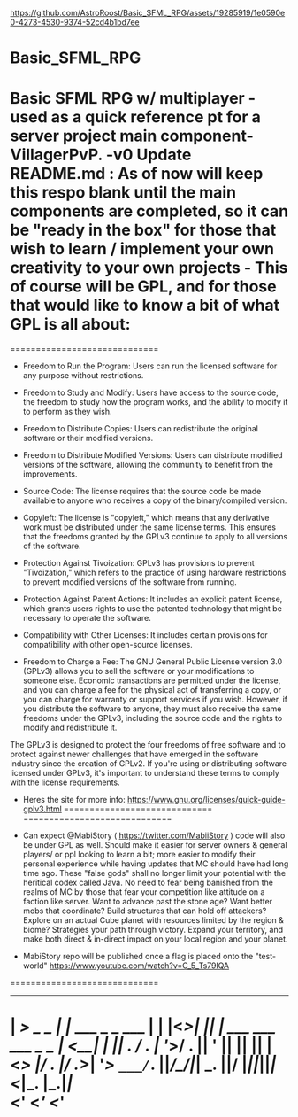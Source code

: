 https://github.com/AstroRoost/Basic_SFML_RPG/assets/19285919/1e0590e0-4273-4530-9374-52cd4b1bd7ee

# Basic_SFML_RPG
Basic SFML RPG w/ multiplayer - used as a quick reference pt for a server project main component- VillagerPvP.
-v0 Update README.md : As of now will keep this respo blank until the main components are completed, so it can be "ready in the box" for those that wish to learn / implement your own creativity to your own projects
        - This of course will be GPL, and for those that would like to know a bit of what GPL is all about:
  ============================= 
  =============================    
 - Freedom to Run the Program: Users can run the licensed software for any purpose without restrictions.

 - Freedom to Study and Modify: Users have access to the source code, the freedom to study how the program works, and the ability to modify it to perform as they wish.

 - Freedom to Distribute Copies: Users can redistribute the original software or their modified versions.

- Freedom to Distribute Modified Versions: Users can distribute modified versions of the software, allowing the community to benefit from the improvements.

- Source Code: The license requires that the source code be made available to anyone who receives a copy of the binary/compiled version.

- Copyleft: The license is "copyleft," which means that any derivative work must be distributed under the same license terms. This ensures that the freedoms granted by the GPLv3 continue to apply to all versions of the software.

- Protection Against Tivoization: GPLv3 has provisions to prevent "Tivoization," which refers to the practice of using hardware restrictions to prevent modified versions of the software from running.

- Protection Against Patent Actions: It includes an explicit patent license, which grants users rights to use the patented technology that might be necessary to operate the software.

- Compatibility with Other Licenses: It includes certain provisions for compatibility with other open-source licenses.

- Freedom to Charge a Fee: The GNU General Public License version 3.0 (GPLv3) allows you to sell the software or your modifications to someone else. Economic transactions are permitted under the license, and you can charge a fee for the physical act of transferring a copy, or you can charge for warranty or support services if you wish. However, if you distribute the software to anyone, they must also receive the same freedoms under the GPLv3, including the source code and the rights to modify and redistribute it.  

The GPLv3 is designed to protect the four freedoms of free software and to protect against newer challenges that have emerged in the software industry since the creation of GPLv2. If you're using or distributing software licensed under GPLv3, it's important to understand these terms to comply with the license requirements.

- Heres the site for more info: https://www.gnu.org/licenses/quick-guide-gplv3.html
 ============================= 
 =============================    

- Can expect @MabiStory ( https://twitter.com/MabiiStory ) code will also be under GPL as well. Should make it easier for server owners & general players/ or ppl looking to learn a bit; more easier to modify their personal experience while having updates that MC should have had long time ago. These "false gods" shall no longer limit your potential with the heritical codex called Java. No need to fear being banished from the realms of MC by those that fear your competition like attitude on a faction like server. Want to advance past the stone age? Want better mobs that coordinate? Build structures that can hold off attackers? Explore on an actual Cube planet with resources limited by the region & biome? Strategies your path through victory. Expand your territory, and make both direct & in-direct impact on your local region and your planet.

- MabiStory repo will be published once a flag is placed onto the "test-world"
https://www.youtube.com/watch?v=C_5_Ts79lQA

=============================    
 ___       _                   _ _  _  _  _                     
|  _> _ _ | |_  ___  _ _  ___ | | |<_>| || | ___  ___  ___  _ _ 
| <__| | || . \/ . \| '_>/ . || ' || || || |<_> |/ . |/ ._>| '_>
`___/`_. ||___/\___/|_|  \_. ||__/ |_||_||_|<___|\_. |\___.|_|  
     <___'               <___'                   <___'          
=============================    
